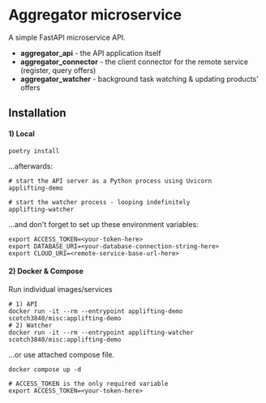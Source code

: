 # Aggregator microservice
A simple FastAPI microservice API.

* **aggregator_api** - the API application itself
* **aggregator_connector** - the client connector for the remote service (register, query offers)
* **aggregator_watcher** - background task watching & updating products' offers

## Installation

#### 1) Local

```shell
poetry install
```
...afterwards:
```shell
# start the API server as a Python process using Uvicorn
applifting-demo
```
```shell
# start the watcher process - looping indefinitely
applifting-watcher
```

...and don't forget to set up these environment variables:
```shell
export ACCESS_TOKEN=<your-token-here>
export DATABASE_URI=<your-database-connection-string-here>
export CLOUD_URI=<remote-service-base-url-here>
```

#### 2) Docker & Compose
Run individual images/services
```shell
# 1) API
docker run -it --rm --entrypoint applifting-demo scotch3840/misc:applifting-demo
# 2) Watcher
docker run -it --rm --entrypoint applifting-watcher scotch3840/misc:applifting-demo
```
...or use attached compose file.
```shell
docker compose up -d
```
```shell
# ACCESS_TOKEN is the only required variable
export ACCESS_TOKEN=<your-token-here>
```
